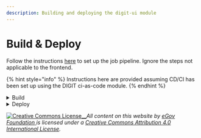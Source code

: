 ```yaml
---
description: Building and deploying the digit-ui module
---
```


# Build & Deploy

Follow the instructions [here](../backend-developer-guide/section-7-build-and-deploy-instructions.md) to set up the job pipeline. Ignore the steps not applicable to the frontend.

{% hint style="info" %}
Instructions here are provided assuming CD/CI has been set up using the DIGIT ci-as-code module.&#x20;
{% endhint %}

<details>

<summary>Build</summary>

Go to the Jenkins build page. Click on digit-ui under the folder path mentioned below. The entire UI module is built as a monolith. Since this module is also part of the same monolith, the entire UI module has to be built and redeployed.\
`frontend/micro-ui/digit-ui/`

![](<../../../.gitbook/assets/image (205).png>)

Click on `Build with parameter`. Select the feature branch name by searching for it in the search box on the right side of the screen. Click on Build.

![](<../../../.gitbook/assets/image (182).png>)

Once the build is successful, open the console output and find the docker image that has been built. Copy the docker image ID.

![](<../../../.gitbook/assets/image (28).png>)



</details>

<details>

<summary>Deploy</summary>

Link:- https://builds.companyname.org/job/deployments/job/deploy-to-dev/build?delay=0sec

![](<../../../.gitbook/assets/image (96).png>)

Copy the docker image IDs from the previous step and paste in the above box. Click on "Build". Once the image is deployed, you will see a message as shown below:

![](<../../../.gitbook/assets/image (41).png>)



</details>





&#x20;

[![Creative Commons License](https://i.creativecommons.org/l/by/4.0/80x15.png)\_\_](http://creativecommons.org/licenses/by/4.0/)_All content on this website by_ [_eGov Foundation_ ](https://egov.org.in/)_is licensed under a_ [_Creative Commons Attribution 4.0 International License_](http://creativecommons.org/licenses/by/4.0/)_._
